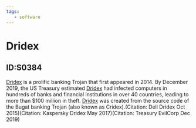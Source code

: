 ```yaml
---
tags:
   - software
---
```

# Dridex
## ID:S0384
[Dridex](software/S0384) is a prolific banking Trojan that first appeared in 2014. By December 2019, the US Treasury estimated [Dridex](software/S0384) had infected computers in hundreds of banks and financial institutions in over 40 countries, leading to more than $100 million in theft. [Dridex](software/S0384) was created from the source code of the Bugat banking Trojan (also known as Cridex).(Citation: Dell Dridex Oct 2015)(Citation: Kaspersky Dridex May 2017)(Citation: Treasury EvilCorp Dec 2019)
